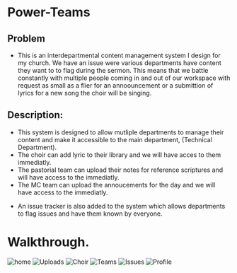 # Power-Teams

## Problem
- This is an interdepartmental content management system I design for my church.
We have an issue were various departments have content they want to to flag during the sermon.
This means that we battle constantly with multiple people coming in and out of our workspace with request as small as a flier for an annoouncement or a submittion of lyrics
for a new song the choir will be singing.

## Description:
- This system is designed to allow mutliple departments to manage their content and make it accessible to the main department, (Technical Department).
- The choir can add lyric to their library and we will have acces to them immediatly.
- The pastorial team can upload their notes for reference scriptures and will have access to the immediatly.
- The MC team can upload the annoucements for the day and we will have access to the immediatly.
* An issue tracker is also added to the system which allows departments to flag issues and have them known by everyone.

# Walkthrough.

![home](https://user-images.githubusercontent.com/42686081/153228396-ed1d13b1-c95d-4513-b1fd-c7cb9a8b0307.PNG)
![Uploads](https://user-images.githubusercontent.com/42686081/153228422-789be1a3-ee73-40b6-9c9b-e9844f300f7e.PNG)
![Choir](https://user-images.githubusercontent.com/42686081/153228443-6acfdcb9-9333-4681-a6d8-de4e13329af6.PNG)
![Teams](https://user-images.githubusercontent.com/42686081/153228457-47fbf158-e6fa-4914-b2c6-5416e29f0eda.PNG)
![Issues](https://user-images.githubusercontent.com/42686081/153228472-e52fc367-59e5-4838-8765-fc75c20bbc20.PNG)
![Profile](https://user-images.githubusercontent.com/42686081/153228489-f2dc9726-291a-48b3-89dd-d9e86b665197.PNG)
